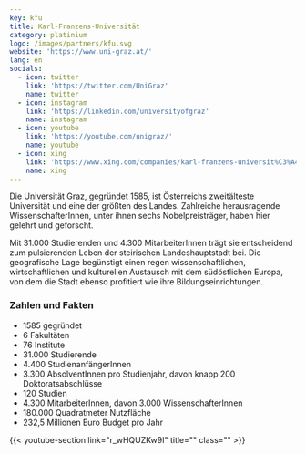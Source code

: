 ```yaml
---
key: kfu
title: Karl-Franzens-Universität
category: platinium
logo: /images/partners/kfu.svg
website: 'https://www.uni-graz.at/'
lang: en
socials: 
  - icon: twitter
    link: 'https://twitter.com/UniGraz'
    name: twitter
  - icon: instagram
    link: 'https://linkedin.com/universityofgraz'
    name: instagram
  - icon: youtube
    link: 'https://youtube.com/unigraz/'
    name: youtube
  - icon: xing
    link: 'https://www.xing.com/companies/karl-franzens-universit%C3%A4tgraz/'
    name: xing
---
```


Die Universität Graz, gegründet 1585, ist Österreichs zweitälteste Universität und eine der größten des Landes. Zahlreiche herausragende WissenschafterInnen, unter ihnen sechs Nobelpreisträger, haben hier gelehrt und geforscht.

Mit 31.000 Studierenden und 4.300 MitarbeiterInnen trägt sie entscheidend zum pulsierenden Leben der steirischen Landeshauptstadt bei. Die geografische Lage begünstigt einen regen wissenschaftlichen, wirtschaftlichen und kulturellen Austausch mit dem südöstlichen Europa, von dem die Stadt ebenso profitiert wie ihre Bildungseinrichtungen.
 
### Zahlen und Fakten

* 1585 gegründet
* 6 Fakultäten
* 76 Institute
* 31.000 Studierende
* 4.400 StudienanfängerInnen
* 3.300 AbsolventInnen pro Studienjahr, davon knapp 200 Doktoratsabschlüsse
* 120 Studien
* 4.300 MitarbeiterInnen, davon 3.000 WissenschafterInnen
* 180.000 Quadratmeter Nutzfläche
* 232,5 Millionen Euro Budget pro Jahr

{{< youtube-section link="r_wHQUZKw9I" title="" class="" >}}

